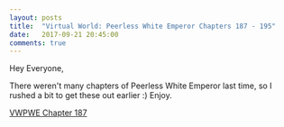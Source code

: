 ```yaml
---
layout: posts
title:  "Virtual World: Peerless White Emperor Chapters 187 - 195"
date:   2017-09-21 20:45:00
comments: true
---
```


Hey Everyone,

There weren't many chapters of Peerless White Emperor last time, so I rushed a bit to get these out earlier :) Enjoy.

[VWPWE Chapter 187][vwpwe0187]

[vwpwe0187]: {{site.url}}/translations/vwpwe/0187
